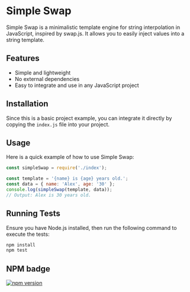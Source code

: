# Simple Swap

Simple Swap is a minimalistic template engine for string interpolation in JavaScript, inspired by swap.js. It allows you to easily inject values into a string template.

## Features

- Simple and lightweight
- No external dependencies
- Easy to integrate and use in any JavaScript project

## Installation

Since this is a basic project example, you can integrate it directly by copying the `index.js` file into your project.


## Usage

Here is a quick example of how to use Simple Swap:

```javascript
const simpleSwap = require('./index');

const template = '{name} is {age} years old.';
const data = { name: 'Alex', age: '30' };
console.log(simpleSwap(template, data));
// Output: Alex is 30 years old.
```

## Running Tests

Ensure you have Node.js installed, then run the following command to execute the tests:

```bash
npm install
npm test
```
## NPM badge 


[![npm version](https://badge.fury.io/js/simple-swap-d.svg)](https://npmjs.com/package/simple-swap-d)

